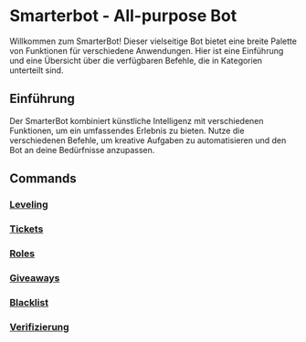 # Smarterbot - All-purpose Bot

Willkommen zum SmarterBot! Dieser vielseitige Bot bietet eine breite Palette von Funktionen für verschiedene Anwendungen. Hier ist eine Einführung und eine Übersicht über die verfügbaren Befehle, die in Kategorien unterteilt sind.

## Einführung

Der SmarterBot kombiniert künstliche Intelligenz mit verschiedenen Funktionen, um ein umfassendes Erlebnis zu bieten. Nutze die verschiedenen Befehle, um kreative Aufgaben zu automatisieren und den Bot an deine Bedürfnisse anzupassen.

## Commands

### [Leveling](/leveling/README.md)


### [Tickets](/tickets/README.md)


### [Roles](/roles/README.md)


### [Giveaways](/giveaways/README.md)


### [Blacklist](/blacklist/README.md)


### [Verifizierung](/verifiy/README.md)



